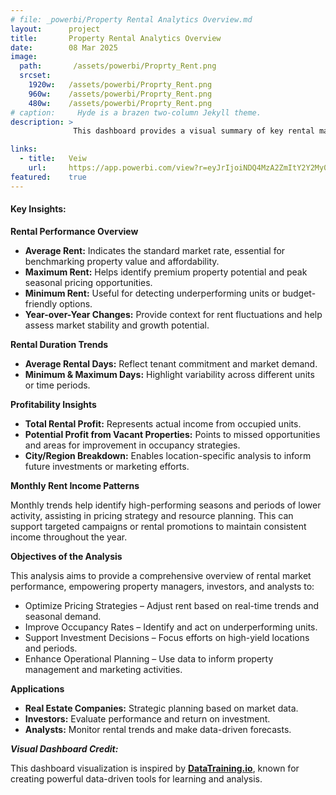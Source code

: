 ```yaml
---
# file: _powerbi/Property Rental Analytics Overview.md
layout:      project
title:       Property Rental Analytics Overview
date:        08 Mar 2025
image:
  path:       /assets/powerbi/Proprty_Rent.png
  srcset:
    1920w:   /assets/powerbi/Proprty_Rent.png
    960w:    /assets/powerbi/Proprty_Rent.png
    480w:    /assets/powerbi/Proprty_Rent.png
# caption:     Hyde is a brazen two-column Jekyll theme.
description: >
              This dashboard provides a visual summary of key rental market metrics, including average rent, rental duration, income distribution, and profit potential. It helps property managers, investors, and analysts make informed decisions by highlighting trends, performance variations, and opportunities across different regions and time periods. Dashboard design inspired by **[DataTraining.io](https://datatraining.io)**.

links:
  - title:   Veiw
    url:     https://app.powerbi.com/view?r=eyJrIjoiNDQ4MzA2ZmItY2Y2My00ZTcxLTg3MTMtM2MyMWM0NDU5M2RlIiwidCI6IjZiY2E4MzUxLTAxZDMtNDI1Mi04NWVhLWJkYThmOGQyMzViZCIsImMiOjl9
featured:    true
---
```


#### Key Insights:

**Rental Performance Overview**

- **Average Rent:** Indicates the standard market rate, essential for benchmarking property value and affordability.
- **Maximum Rent:** Helps identify premium property potential and peak seasonal pricing opportunities.
- **Minimum Rent:** Useful for detecting underperforming units or budget-friendly options.
- **Year-over-Year Changes:** Provide context for rent fluctuations and help assess market stability and growth potential.

**Rental Duration Trends**

- **Average Rental Days:** Reflect tenant commitment and market demand.
- **Minimum & Maximum Days:** Highlight variability across different units or time periods.

**Profitability Insights**

- **Total Rental Profit:** Represents actual income from occupied units.
- **Potential Profit from Vacant Properties:** Points to missed opportunities and areas for improvement in occupancy strategies.
- **City/Region Breakdown:** Enables location-specific analysis to inform future investments or marketing efforts.

**Monthly Rent Income Patterns**

Monthly trends help identify high-performing seasons and periods of lower activity, assisting in pricing strategy and resource planning. This can support targeted campaigns or rental promotions to maintain consistent income throughout the year.

**Objectives of the Analysis**

This analysis aims to provide a comprehensive overview of rental market performance, empowering property managers, investors, and analysts to:
- Optimize Pricing Strategies – Adjust rent based on real-time trends and seasonal demand.
- Improve Occupancy Rates – Identify and act on underperforming units.
- Support Investment Decisions – Focus efforts on high-yield locations and periods.
- Enhance Operational Planning – Use data to inform property management and marketing activities.

**Applications**

- **Real Estate Companies:** Strategic planning based on market data.
- **Investors:** Evaluate performance and return on investment.
- **Analysts:** Monitor rental trends and make data-driven forecasts.

***Visual Dashboard Credit:***

This dashboard visualization is inspired by **[DataTraining.io](https://datatraining.io)**, known for creating powerful data-driven tools for learning and analysis.
